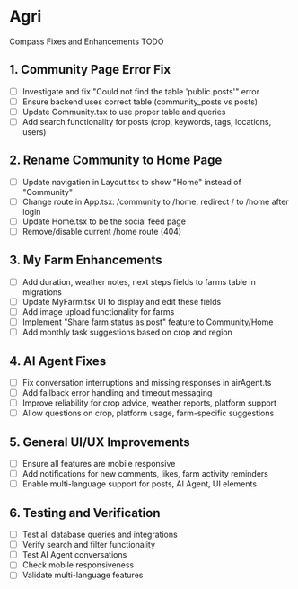 # Agri
 Compass Fixes and Enhancements TODO

## 1. Community Page Error Fix
- [ ] Investigate and fix "Could not find the table 'public.posts'" error
- [ ] Ensure backend uses correct table (community_posts vs posts)
- [ ] Update Community.tsx to use proper table and queries
- [ ] Add search functionality for posts (crop, keywords, tags, locations, users)

## 2. Rename Community to Home Page
- [ ] Update navigation in Layout.tsx to show "Home" instead of "Community"
- [ ] Change route in App.tsx: /community to /home, redirect / to /home after login
- [ ] Update Home.tsx to be the social feed page
- [ ] Remove/disable current /home route (404)

## 3. My Farm Enhancements
- [ ] Add duration, weather notes, next steps fields to farms table in migrations
- [ ] Update MyFarm.tsx UI to display and edit these fields
- [ ] Add image upload functionality for farms
- [ ] Implement "Share farm status as post" feature to Community/Home
- [ ] Add monthly task suggestions based on crop and region

## 4. AI Agent Fixes
- [ ] Fix conversation interruptions and missing responses in airAgent.ts
- [ ] Add fallback error handling and timeout messaging
- [ ] Improve reliability for crop advice, weather reports, platform support
- [ ] Allow questions on crop, platform usage, farm-specific suggestions

## 5. General UI/UX Improvements
- [ ] Ensure all features are mobile responsive
- [ ] Add notifications for new comments, likes, farm activity reminders
- [ ] Enable multi-language support for posts, AI Agent, UI elements

## 6. Testing and Verification
- [ ] Test all database queries and integrations
- [ ] Verify search and filter functionality
- [ ] Test AI Agent conversations
- [ ] Check mobile responsiveness
- [ ] Validate multi-language features
